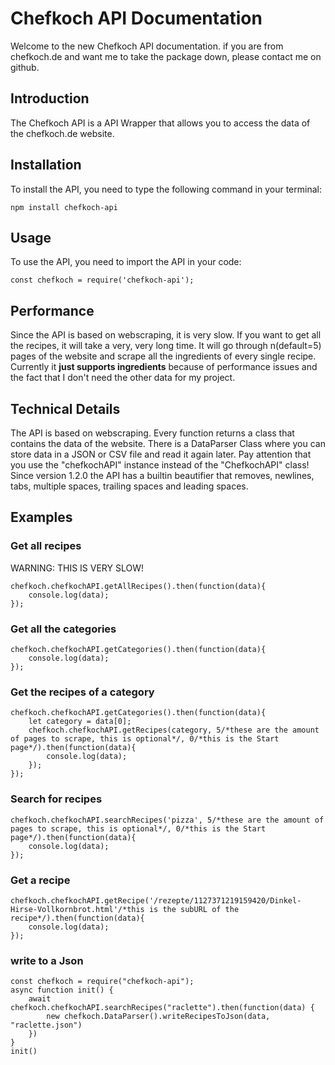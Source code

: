 # Chefkoch API Documentation
Welcome to the new Chefkoch API documentation.
if you are from chefkoch.de and want me to take the package down, please contact me on github.
## Introduction
The Chefkoch API is a API Wrapper that allows you to access the data of the chefkoch.de website.

## Installation
To install the API, you need to type the following command in your terminal:
```
npm install chefkoch-api
```

## Usage
To use the API, you need to import the API in your code:
```
const chefkoch = require('chefkoch-api');
```

## Performance
Since the API is based on webscraping, it is very slow.
If you want to get all the recipes, it will take a very, very long time.
It will go through n(default=5) pages of the website and scrape all the ingredients of every single recipe.
Currently it **just supports ingredients** because of performance issues and the fact that I don't need the other data for my project.

## Technical Details
The API is based on webscraping.
Every function returns a class that contains the data of the website.
There is a DataParser Class where you can store data in a JSON or CSV file and read it again later.
Pay attention that you use the "chefkochAPI" instance instead of the "ChefkochAPI" class!
Since version 1.2.0 the API has a builtin beautifier that removes, newlines, tabs, multiple spaces, trailing spaces and leading spaces.
## Examples
### Get all recipes
WARNING: THIS IS VERY SLOW!
```
chefkoch.chefkochAPI.getAllRecipes().then(function(data){
    console.log(data);
});
```
### Get all the categories
```
chefkoch.chefkochAPI.getCategories().then(function(data){
    console.log(data);
});
```
### Get the recipes of a category
```
chefkoch.chefkochAPI.getCategories().then(function(data){
    let category = data[0];
    chefkoch.chefkochAPI.getRecipes(category, 5/*these are the amount of pages to scrape, this is optional*/, 0/*this is the Start page*/).then(function(data){
        console.log(data);
    });
});
```
### Search for recipes
```
chefkoch.chefkochAPI.searchRecipes('pizza', 5/*these are the amount of pages to scrape, this is optional*/, 0/*this is the Start page*/).then(function(data){
    console.log(data);
});
```
### Get a recipe
```
chefkoch.chefkochAPI.getRecipe('/rezepte/1127371219159420/Dinkel-Hirse-Vollkornbrot.html'/*this is the subURL of the recipe*/).then(function(data){
    console.log(data);
});
```
### write to a Json
```
const chefkoch = require("chefkoch-api");
async function init() {
    await chefkoch.chefkochAPI.searchRecipes("raclette").then(function(data) {
        new chefkoch.DataParser().writeRecipesToJson(data, "raclette.json")
    })
}
init()
```
